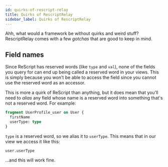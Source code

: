 ```yaml
---
id: quirks-of-rescript-relay
title: Quirks of RescriptRelay
sidebar_label: Quirks of RescriptRelay
---
```


Ahh, what would a framework be without quirks and weird stuff? RescriptRelay comes with a few _gotchas_ that are good to keep in mind.

## Field names

Since ReScript has reserved words (like `type` and `val`), none of the fields you query for can end up being called a reserved word in your views. This is simply because you won't be able to access the field since you cannot use the reserved word as an accessor.

This is more a quirk of ReScript than anything, but it does mean that you'll need to _alias_ any field whose name is a reserved word into something that's not a reserved word. For example:

```graphql
fragment UserProfile_user on User {
  firstName
  userType: type
}
```

`type` is a reserved word, so we alias it to `userType`. This means that in our view we access it like this:

```reason
user.userType
```

...and this will work fine.
